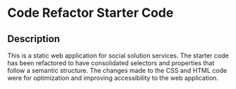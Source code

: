 # Code Refactor Starter Code

## Description
This is a static web application for social solution services. The starter code has been refactored to have consolidated selectors and properties that follow a semantic structure. The changes made to the CSS and HTML code were for optimization and improving accessibility to the web application.    